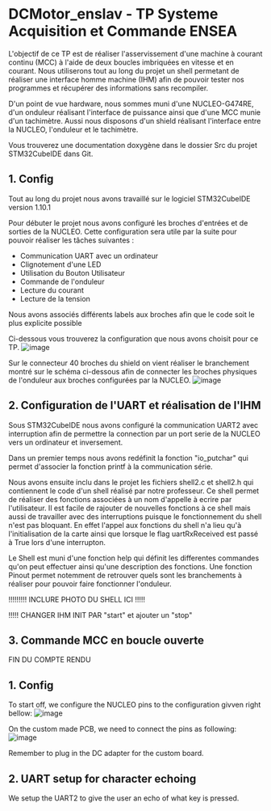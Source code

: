 # DCMotor_enslav - TP Systeme Acquisition et Commande ENSEA

L'objectif de ce TP est de réaliser l'asservissement d'une machine à courant continu (MCC) à l'aide de deux boucles imbriquées en vitesse et en courant.
Nous utiliserons tout au long du projet un shell permetant de réaliser une interface homme machine (IHM) afin de pouvoir tester nos programmes et récupérer des informations sans recompiler.

D'un point de vue hardware, nous sommes muni d'une NUCLEO-G474RE, d'un onduleur réalisant l'interface de puissance ainsi que d'une MCC munie d'un tachimètre. Aussi nous disposons d'un shield réalisant l'interface entre la NUCLEO, l'onduleur et le tachimètre.

Vous trouverez une documentation doxygène dans le dossier Src du projet STM32CubeIDE dans Git.



## 1. Config

Tout au long du projet nous avons travaillé sur le logiciel STM32CubeIDE version 1.10.1 

Pour débuter le projet nous avons configuré les broches d'entrées et de sorties de la NUCLEO. Cette configuration sera utile par la suite pour pouvoir réaliser les tâches suivantes :
  - Communication UART avec un ordinateur
  - Clignotement d'une LED
  - Utilisation du Bouton Utilisateur
  - Commande de l'onduleur
  - Lecture du courant
  - Lecture de la tension
 
Nous avons associés différents labels aux broches afin que le code soit le plus explicite possible

Ci-dessous vous trouverez la configuration que nous avons choisit pour ce TP.
![image](https://user-images.githubusercontent.com/113909680/210385445-a4003bec-f136-4493-abe0-0ddb433b127b.png)

Sur le connecteur 40 broches du shield on vient réaliser le branchement montré sur le schéma ci-dessous afin de connecter les broches physiques de l'onduleur aux broches configurées par la NUCLEO.
![image](https://user-images.githubusercontent.com/113909661/205322873-f4ddeada-e1db-4ac6-acd8-8282e608288a.png)



## 2. Configuration de l'UART et réalisation de l'IHM

Sous STM32CubeIDE nous avons configuré la communication UART2 avec interruption afin de permettre la connection par un port serie de la NUCLEO vers un ordinateur et inversement.

Dans un premier temps nous avons redéfinit la fonction "io_putchar" qui permet d'associer la fonction printf à la communication série.

Nous avons ensuite inclu dans le projet les fichiers shell2.c et shell2.h qui contiennent le code d'un shell réalisé par notre professeur. Ce shell permet de réaliser des fonctions associées à un nom d'appelle à ecrire par l'utilisateur. Il est facile de rajouter de nouvelles fonctions à ce shell mais aussi de travailler avec des interruptions puisque le fonctionnement du shell n'est pas bloquant. En effet l'appel aux fonctions du shell n'a lieu qu'à l'initialisation de la carte ainsi que lorsque le flag uartRxReceived est passé à True lors d'une interrupton.

Le Shell est muni d'une fonction help qui définit les differentes commandes qu'on peut effectuer ainsi qu'une description des fonctions.
Une fonction Pinout permet notemment de retrouver quels sont les branchements à réaliser pour pouvoir faire fonctionner l'onduleur.

!!!!!!!!! INCLURE PHOTO DU SHELL ICI !!!!!

!!!!! CHANGER IHM INIT PAR "start" et ajouter un "stop"



## 3. Commande MCC en boucle ouverte

FIN DU COMPTE RENDU
## 1. Config 
To start off, we configure the NUCLEO pins to the configuration givven right bellow:
![image](https://user-images.githubusercontent.com/113909661/195544779-ca40b81b-0b3d-45dd-8a04-904a3a217c6b.png)

On the custom made PCB, we need to connect the pins as following:
![image](https://user-images.githubusercontent.com/113909661/205322873-f4ddeada-e1db-4ac6-acd8-8282e608288a.png)

Remember to plug in the DC adapter for the custom board. 

## 2. UART setup for character echoing

We setup the UART2 to give the user an echo of what key is pressed.


